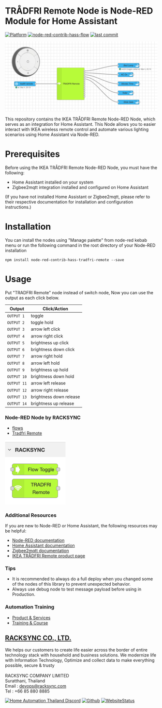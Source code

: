 # TRÅDFRI Remote Node is Node-RED Module for Home Assistant

[![Platform](https://img.shields.io/badge/platform-Node--RED-red)](https://nodered.org)
[![node-red-contrib-hass-flow](https://img.shields.io/github/v/release/racksync/node-red-contrib-hass-tradfri-remote)](https://github.com/racksync/node-red-contrib-hass-tradfri-remote/releases) [![last commit](https://img.shields.io/github/last-commit/racksync/node-red-contrib-hass-tradfri-remote)](https://github.com/racksync/node-red-contrib-hass-tradfri-remote/commit/)

![racksync-screenshot](https://github.com/racksync/node-red-contrib-hass-tradfri-remote/blob/main/images/screenshot.png?raw=true)

This repository contains the IKEA TRÅDFRI Remote Node-RED Node, which serves as an integration for Home Assistant. This Node allows you to easier interact with IKEA wireless remote control and automate various lighting scenarios using Home Assistant via Node-RED.

# Prerequisites
Before using the IKEA TRÅDFRI Remote Node-RED Node, you must have the following:

- Home Assistant installed on your system
- Zigbee2mqtt integration installed and configured on Home Assistant

(If you have not installed Home Assistant or Zigbee2mqtt, please refer to their respective documentation for installation and configuration instructions.)

# Installation

You can install the nodes using "Manage palette" from node-red kebab menu or run the following command in the root directory of your Node-RED installation

```
npm install node-red-contrib-hass-tradfri-remote --save
```

# Usage

Put "TRADFRI Remote" node instead of switch node, Now you can use the output as each click below.

| Output | Click/Action |
|---------------|---------------|
| `OUTPUT 1`    | toggle |
| `OUTPUT 2`       | toggle hold |
| `OUTPUT 3`   | arrow left click |
| `OUTPUT 4`         | arrow right click |
| `OUTPUT 5`        | brightness up click |
| `OUTPUT 6`   | brightness down click |
| `OUTPUT 7`   | arrow right hold |
| `OUTPUT 8` | arrow left hold |
| `OUTPUT 9`        | brightness up hold |
| `OUTPUT 10`        | brightness down hold |
| `OUTPUT 11`    | arrow left release |
| `OUTPUT 12`    | arrow right release  |
| `OUTPUT 13`    | brightness down release  |
| `OUTPUT 14`    | brightness up release |

                      
### Node-RED Node by RACKSYNC
- [flows](https://flows.nodered.org/node/@racksync/node-red-contrib-hass-flow)
- [Tradfri Remote](https://flows.nodered.org/node/@racksync/node-red-contrib-hass-tradfri-remote)

![racksync-node](https://github.com/racksync/node-red-contrib-hass-tradfri-remote/blob/main/images/nodes.png?raw=true)


### Additional Resources
If you are new to Node-RED or Home Assistant, the following resources may be helpful:

- [Node-RED documentation](https://nodered.org/docs)
- [Home Assistant documentation](https://www.home-assistant.io/docs)
- [Zigbee2mqtt documentation](https://www.zigbee2mqtt.io)
- [IKEA TRÅDFRI Remote product page](https://www.ikea.com/gb/en/cat/products-products/)


### Tips

- It is recommended to always do a full deploy when you changed some of the nodes of this library to prevent unexpected behavior.
- Always use debug node to test message payload before using in Production.

### Automation Training

- [Product & Services](http://racksync.com)
- [Training & Course](https://facebook.com/racksync)

## [RACKSYNC CO., LTD.](https://racksync.com)

We helps our customers to create life easier across the border of entire technology stack with household and business solutions. We modernize life with Information Technology, Optimize and collect data to make everything possible, secure & trusty
\
\
RACKSYNC COMPANY LIMITED \
Suratthani, Thailand \
Email : devops@racksync.com \
Tel : +66 85 880 8885 

[![Home Automation Thailand Discord](https://img.shields.io/discord/986181205504438345?style=for-the-badge)](https://discord.gg/Wc5CwnWkp4) [![Github](https://img.shields.io/github/followers/racksync?style=for-the-badge)](https://github.com/racksync) 
[![WebsiteStatus](https://img.shields.io/website?down_color=grey&down_message=Offline&style=for-the-badge&up_color=green&up_message=Online&url=https%3A%2F%2Fracksync.com)](https://racksync.com)
